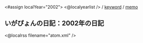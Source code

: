 <#assign localYear="2002">
<@localyearlist /> / [keyword](../keyword/index.html) / [memo](../memo/index.html)

## いがぴょんの日記：2002年の日記

<@localrss filename="atom.xml" />
